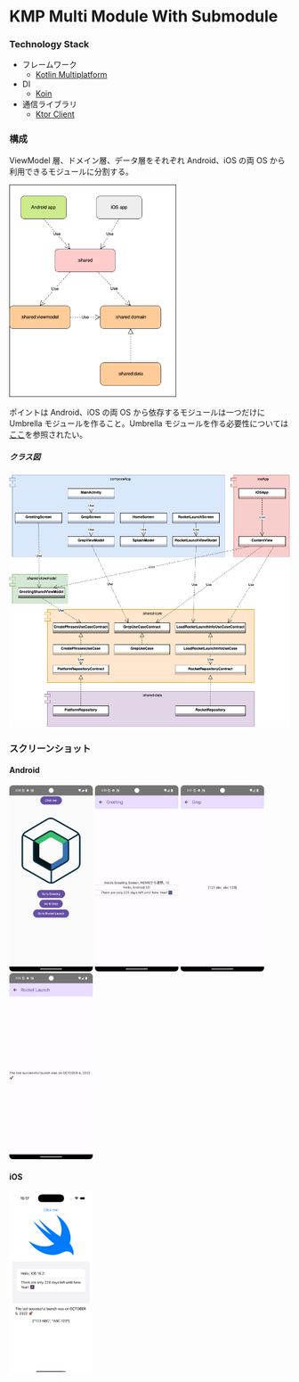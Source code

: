 # KMP Multi Module With Submodule

### Technology Stack

* フレームワーク
  * [Kotlin Multiplatform](https://kotlinlang.org/docs/multiplatform.html)
* DI
  * [Koin](https://insert-koin.io/)
* 通信ライブラリ
  * [Ktor Client](https://ktor.io/docs/client-dependencies.html#client-dependency)

### 構成

ViewModel 層、ドメイン層、データ層をそれぞれ Android、iOS の両 OS から利用できるモジュールに分割する。

<img src="docs/module.png" width="300">  

ポイントは Android、iOS の両 OS から依存するモジュールは一つだけに Umbrella モジュールを作ること。Umbrella モジュールを作る必要性については [ここ](https://santimattius.github.io/kmp-for-mobile-native-developers-book/#179504e6-f752-8099-8fa7-e8df8e7c661f)を参照されたい。

##### クラス図

<img src="docs/class_diagram.png" width="700px">


### スクリーンショット

#### Android

<img src="docs/screenshot_homescreen.png" width="150">  <img src="docs/screenshot_greetingscreen.png" width="150">  <img src="docs/screenshot_grepscreen.png" width="150">  <img src="docs/screenshot_rocketlaunch.png" width="150">

#### iOS

<img src="docs/screenshot_ios.png" width="150">